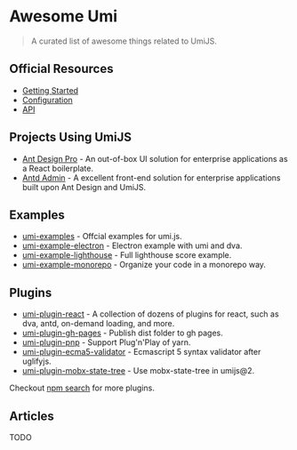 # Awesome Umi

> A curated list of awesome things related to UmiJS.

## Official Resources

* [Getting Started](https://umijs.org/guide/)
* [Configuration](https://umijs.org/config/)
* [API](https://umijs.org/api/)

## Projects Using UmiJS

* [Ant Design Pro](https://github.com/ant-design/ant-design-pro) - An out-of-box UI solution for enterprise applications as a React boilerplate.
* [Antd Admin](https://github.com/zuiidea/antd-admin) - A excellent front-end solution for enterprise applications built upon Ant Design and UmiJS.

## Examples

* [umi-examples](https://github.com/umijs/umi-examples) - Offcial examples for umi.js.
* [umi-example-electron](https://github.com/umijs/umi-example-electron) -  Electron example with umi and dva.
* [umi-example-lighthouse](https://github.com/umijs/umi-example-lighthouse) - Full lighthouse score example.
* [umi-example-monorepo](https://github.com/umijs/umi-example-monorepo) - Organize your code in a monorepo way.

## Plugins

* [umi-plugin-react](https://github.com/umijs/umi/tree/master/packages/umi-plugin-react) - A collection of dozens of plugins for react, such as dva, antd, on-demand loading, and more.
* [umi-plugin-gh-pages](https://github.com/umijs/umi-plugin-gh-pages) - Publish dist folder to gh pages.
* [umi-plugin-pnp](https://github.com/umijs/umi-plugin-pnp) - Support Plug'n'Play of yarn.
* [umi-plugin-ecma5-validator](https://github.com/umijs/umi-plugin-ecma5-validator) - Ecmascript 5 syntax validator after uglifyjs.
* [umi-plugin-mobx-state-tree](https://github.com/umijs/umi-plugin-mobx-state-tree) - Use mobx-state-tree in umijs@2.

Checkout [npm search](https://www.npmjs.com/search?q=umi-plugin-) for more plugins.

## Articles

TODO
